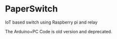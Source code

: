 # PaperSwitch
IoT based switch using Raspberry pi and relay

The Arduino+PC Code is old version and deprecated. 
